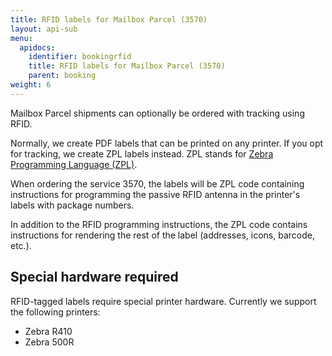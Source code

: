 ```yaml
---
title: RFID labels for Mailbox Parcel (3570)
layout: api-sub
menu:
  apidocs:
    identifier: bookingrfid
    title: RFID labels for Mailbox Parcel (3570)
    parent: booking
weight: 6
---
```


Mailbox Parcel shipments can optionally be ordered with tracking using RFID.

Normally, we create PDF labels that can be printed on any printer. If you opt for tracking, we create ZPL labels instead. ZPL stands for [Zebra Programming Language (ZPL)](https://en.wikipedia.org/wiki/Zebra_(programming_language)).

When ordering the service 3570, the labels will be ZPL code containing instructions for programming the passive RFID antenna in the printer's labels with package numbers.

In addition to the RFID programming instructions, the ZPL code contains instructions for rendering the rest of the label (addresses, icons, barcode, etc.).

## Special hardware required
RFID-tagged labels require special printer hardware. Currently we support the following printers:

- Zebra R410
- Zebra 500R
